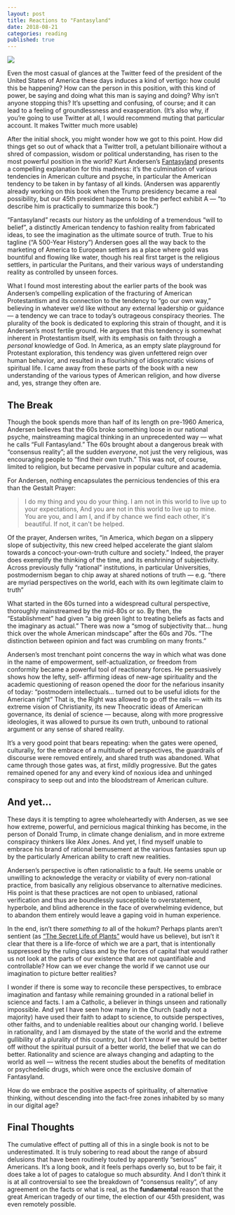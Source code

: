 ```yaml
---
layout: post
title: Reactions to "Fantasyland"
date: 2018-08-21
categories: reading
published: true
---
```


![](https://images.penguinrandomhouse.com/cover/9780812978902)

Even the most casual of glances at the Twitter feed of the president of the United States of America these days induces a kind of vertigo: how could this be happening? How can the person in this position, with this kind of power, be saying and doing what this man is saying and doing? Why isn’t anyone stopping this? It’s upsetting and confusing, of course; and it can lead to a feeling of groundlessness and exasperation. (It’s also why, if you’re going to use Twitter at all, I would recommend muting that particular account. It makes Twitter much more usable)

After the initial shock, you might wonder how we got to this point. How did things get so out of whack that a Twitter troll, a petulant billionaire without a shred of compassion, wisdom or political understanding, has risen to the most powerful position in the world? Kurt Andersen’s [Fantasyland](https://www.penguinrandomhouse.com/books/209776/fantasyland-by-kurt-andersen/9780812978902/) presents a compelling explanation for this madness: it’s the culmination of various tendencies in American culture and psyche, in particular the American tendency to be taken in by fantasy of all kinds. (Andersen was apparently already working on this book when the Trump presidency became a real possibility, but our 45th president happens to be the perfect exhibit A — “to describe him is practically to summarize this book.”)

“Fantasyland” recasts our history as the unfolding of a tremendous “will to belief”, a distinctly American tendency to fashion reality from fabricated ideas, to see the imagination as the ultimate source of truth. True to his tagline (“A 500-Year History”) Andersen goes all the way back to the marketing of America to European settlers as a place where gold was bountiful and flowing like water, though his real first target is the religious settlers, in particular the Puritans, and their various ways of understanding reality as controlled by unseen forces. 

What I found most interesting about the earlier parts of the book was Andersen’s compelling explication of the fracturing of American Protestantism and its connection to the tendency to “go our own way,” believing in whatever we’d like without any external leadership or guidance — a tendency we can trace to today’s outrageous conspiracy theories. The plurality of the book is dedicated to exploring this strain of thought, and it is Andersen’s most fertile ground. He argues that this tendency is somewhat inherent in Protestantism itself, with its emphasis on faith through a _personal_ knowledge of God. In America, as an empty slate playground for Protestant exploration, this tendency was given unfettered reign over human behavior, and resulted in a flourishing of idiosyncratic visions of spiritual life. I came away from these parts of the book with a new understanding of the various types of American religion, and how diverse and, yes, strange they often are.  

## The Break

Though the book spends more than half of its length on pre-1960 America, Andersen believes that the 60s broke something loose in our national psyche, mainstreaming magical thinking in an unprecedented way —  what he calls “Full Fantasyland.” The 60s brought about a dangerous break with “consensus reality”; all the sudden _everyone_, not just the very religious, was encouraging people to “find their own truth.” This was not, of course, limited to religion, but became pervasive in popular culture and academia. 

For Andersen, nothing encapsulates the pernicious tendencies of this era than the Gestalt Prayer:

> I do my thing and you do your thing.
> I am not in this world to live up to your expectations,
> And you are not in this world to live up to mine.
> You are you, and I am I,
> and if by chance we find each other, it's beautiful. 
> If not, it can't be helped.

Of the prayer, Andersen writes, “in America, which _began_ on a slippery slope of subjectivity, this new creed helped accelerate the giant slalom towards a concoct-your-own-truth culture and society.” Indeed, the prayer does exemplify the thinking of the time, and its enshrining of subjectivity. Across previously fully “rational” institutions, in particular Universities, postmodernism began to chip away at shared notions of truth — e.g. “there are myriad perspectives on the world, each with its own legitimate claim to truth” 

What started in the 60s turned into a widespread cultural perspective, thoroughly mainstreamed by the mid-80s or so. By then, the “Establishment” had given “a big green light to treating beliefs as facts and the imaginary as actual.” There was now a “smog of subjectivity that… hung thick over the whole American mindscape” after the 60s and 70s. “The distinction between opinion and fact was crumbling on many fronts.” 

Andersen’s most trenchant point concerns the way in which what was done in the name of empowerment, self-actualization, or freedom from conformity became a powerful tool of reactionary forces. He persuasively shows how the lefty, self- affirming ideas of new-age spirituality and the academic questioning of reason opened the door for the nefarious insanity of today: “postmodern intellectuals… turned out to be useful idiots for the American right” That is, the Right was allowed to go off the rails —  with its extreme vision of Christianity, its new Theocratic ideas of American governance, its denial of science — because, along with more progressive ideologies, it was allowed to pursue its own truth, unbound to rational argument or any sense of shared reality. 

It’s a very good point that bears repeating: when the gates were opened, culturally, for the embrace of a multitude of perspectives, the guardrails of discourse were removed entirely, and shared truth was abandoned. What came through those gates was, at first, mildly progressive. But the gates remained opened for any and every kind of noxious idea and unhinged conspiracy to seep out and into the bloodstream of American culture.

## And yet…

These days it is tempting to agree wholeheartedly with Andersen, as we see how extreme, powerful, and pernicious magical thinking has become, in the person of Donald Trump, in climate change denialism, and in more extreme conspiracy thinkers like Alex Jones. And yet, I find myself unable to embrace his brand of rational bemusement at the various fantasies spun up by the particularly American ability to craft new realities. 

Andersen’s perspective is often rationalistic to a fault. He seems unable or unwilling to acknowledge the veracity or viability of every non-rational practice, from basically any religious observance to alternative medicines. His point is that these practices are not open to unbiased, rational verification and thus are boundlessly susceptible to overstatement, hyperbole, and blind adherence in the face of overwhelming evidence, but to abandon them entirely would leave a gaping void in human experience. 

In the end, isn’t there _something to_ all of the hokum? Perhaps plants aren’t sentient (as [“The Secret Life of Plants”](https://en.wikipedia.org/wiki/The_Secret_Life_of_Plants) would have us believe), but isn’t it clear that there is a life-force of which we are a part, that is intentionally suppressed by the ruling class and by the forces of capital that would rather us not look at the parts of our existence that are not quantifiable and controllable? How can we ever change the world if we cannot use our imagination to picture better realities? 

I wonder if there is some way to reconcile these perspectives, to embrace imagination and fantasy while remaining grounded in a rational belief in science and facts. I am a Catholic, a believer in things unseen and rationally impossible. And yet I have seen how many in the Church (sadly not a majority) have used their faith to adapt to science, to outside perspectives, other faiths, and to undeniable realities about our changing world. I believe in rationality, and I am dismayed by the state of the world and the extreme gullibility of a plurality of this country, but I don’t know if we would be better off without the spiritual pursuit of a better world, the belief that we can do better. Rationality and science are always changing and adapting to the world as well — witness the recent studies about the benefits of meditation or psychedelic drugs, which were once the exclusive domain of Fantasyland.

How do we embrace the positive aspects of spirituality, of alternative thinking, without descending into the fact-free zones inhabited by so many in our digital age?


## Final Thoughts

The cumulative effect of putting all of this in a single book is not to be underestimated. It is truly sobering to read about the range of absurd delusions that have been routinely touted by apparently “serious” Americans. It’s a long book, and it feels perhaps overly so, but to be fair, it does take a lot of pages to catalogue so much absurdity. And I don’t think it is at all controversial to see the breakdown of “consensus reality”, of any agreement on the facts or what is real, as the __fundamental__ reason that the great American tragedy of our time, the election of our 45th president, was even remotely possible.




